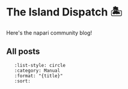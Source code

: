# The Island Dispatch 🏝️

Here's the napari community blog!

## All posts

```{postlist}
   :list-style: circle
   :category: Manual
   :format: "{title}"
   :sort:
```
